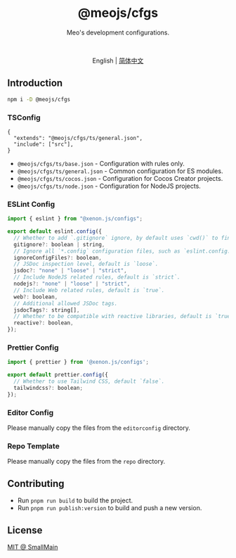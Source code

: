 <!-- <p align="center">
<img src="https://raw.githubusercontent.com/unocss/unocss/main/playground/public/icon-gray.svg" style="width:100px;" />
</p> -->

<h1 align="center">
@meojs/cfgs
</h1>

<p align="center">
Meo's development configurations.
</p>

<!-- <br>
<p align="center">
<a href="https://unocss.dev/">Documentation</a> |
<a href="https://unocss.dev/play/">Playground</a>
</p>
<br> -->

<br>
<p align="center">
<span>English</span> |
<a href="./README_zh-CN.md">简体中文</a>
</p>

## Introduction

```bash
npm i -D @meojs/cfgs
```

### TSConfig

```jsonc
{
  "extends": "@meojs/cfgs/ts/general.json",
  "include": ["src"],
}
```

- `@meojs/cfgs/ts/base.json` - Configuration with rules only.
- `@meojs/cfgs/ts/general.json` - Common configuration for ES modules.
- `@meojs/cfgs/ts/cocos.json` - Configuration for Cocos Creator projects.
- `@meojs/cfgs/ts/node.json` - Configuration for NodeJS projects.

### ESLint Config

```js
import { eslint } from "@xenon.js/configs";

export default eslint.config({
  // Whether to add `.gitignore` ignore, by default uses `cwd()` to find the `.gitignore` file path.
  gitignore?: boolean | string,
  // Ignore all `*.config` configuration files, such as `eslint.config.js`, default is `true`.
  ignoreConfigFiles?: boolean,
  // JSDoc inspection level, default is `loose`.
  jsdoc?: "none" | "loose" | "strict",
  // Include NodeJS related rules, default is `strict`.
  nodejs?: "none" | "loose" | "strict",
  // Include Web related rules, default is `true`.
  web?: boolean,
  // Additional allowed JSDoc tags.
  jsdocTags?: string[],
  // Whether to be compatible with reactive libraries, default is `true`.
  reactive?: boolean,
});
```

### Prettier Config

```js
import { prettier } from '@xenon.js/configs';

export default prettier.config({
  // Whether to use Tailwind CSS, default `false`.
  tailwindcss?: boolean;
});
```

### Editor Config

Please manually copy the files from the `editorconfig` directory.

### Repo Template

Please manually copy the files from the `repo` directory.

<!-- ## Documentation

Read the [documentation](https://unocss.dev/) for more details. -->

<!-- ## Contributing

To get started contributing to the project, see the [Contributing Guide](./CONTRIBUTING.md). -->

## Contributing

- Run `pnpm run build` to build the project.
- Run `pnpm run publish:version` to build and push a new version.

## License

[MIT @ SmallMain](./LICENSE)
